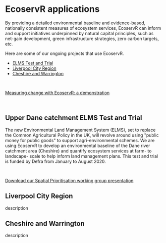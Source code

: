 # EcoservR applications

By providing a detailed environmental baseline and evidence-based, nationally consistent measures of ecosystem services, EcoservR can inform and support initiatives underpinned by natural capital principles, such as net-gain development, green infrastructure strategies, zero carbon targets, etc.


Here are some of our ongoing projects that use EcoservR.
+ [ELMS Test and Trial](#upper-dane-catchment-elms-test-and-trial)
+ [Liverpool City Region](#liverpool-city-region)
+ [Cheshire and Warrington](#cheshire-and-warrington)

<br>

<a class="linkbutton" id="boldbutton" style="text-align:center;" href="{{ site.github.url }}/interventions"> Measuring change with EcoservR: a demonstration </a>

<br>

<div display="block" class="row-full-img-right" id="elms" markdown="1">
   <div class="main-content-right" markdown="1">

## Upper Dane catchment ELMS Test and Trial

The new Environmental Land Management System (ELMS), set to replace the Common Agricultural Policy in the UK, will revolve around using "public money for public goods" to support agri-environmental schemes. We are using EcoservR to develop an environmental baseline of the Dane river catchment area (Cheshire) and quantify ecosystem services at farm- to landscape- scale to help inform land management plans. This test and trial is funded by Defra from January to August 2020. 

<br>

<a class = "downloadbutton" href="{{ site.github.url }}/files/Angers-Blondin_and_Bowe_LJMU_spatial_prio_working_group.pdf" download = "download" align="center">Download our Spatial Prioritisation working group presentation</a>

</div>
</div>

## Liverpool City Region

description


## Cheshire and Warrington

description
